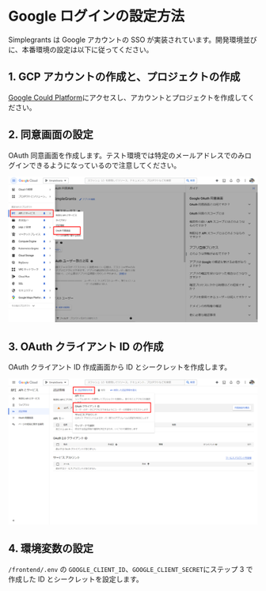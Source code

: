# Google ログインの設定方法

Simplegrants は Google アカウントの SSO が実装されています。開発環境並びに、本番環境の設定は以下に従ってください。

## 1. GCP アカウントの作成と、プロジェクトの作成

[Google Could Platform](https://console.cloud.google.com/)にアクセスし、アカウントとプロジェクトを作成してください。

## 2. 同意画面の設定

OAuth 同意画面を作成します。テスト環境では特定のメールアドレスでのみログインできるようになっているので注意してください。

![](./images/googleauth-1.png)

## 3. OAuth クライアント ID の作成

OAuth クライアント ID 作成画面から ID とシークレットを作成します。

![](./images/googleauth-2.png)

## 4. 環境変数の設定

`/frontend/.env` の `GOOGLE_CLIENT_ID`、`GOOGLE_CLIENT_SECRET`にステップ 3 で作成した ID とシークレットを設定します。
